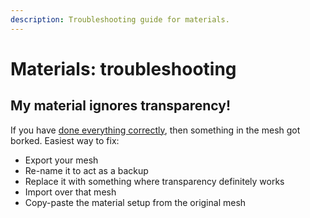 ```yaml
---
description: Troubleshooting guide for materials.
---
```


# Materials: troubleshooting

## My material ignores transparency!

If you have [done everything correctly](../../textures/images-importing-editing-exporting.md), then something in the mesh got borked. Easiest way to fix:&#x20;

* Export your mesh
* Re-name it to act as a backup
* Replace it with something where transparency definitely works
* Import over that mesh
* Copy-paste the material setup from the original mesh

